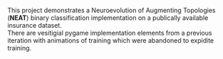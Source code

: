 This project demonstrates a Neuroevolution of Augmenting Topologies (**NEAT**) binary classification implementation on a publically available insurance dataset. <br />
There are vesitigial pygame implementation elements from a previous iteration with animations of training which were abandoned to expidite training.
